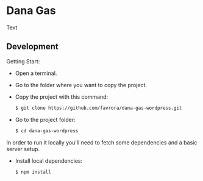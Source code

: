 # Dana Gas

Text

## Development

Getting Start:
* Open a terminal. 
* Go to the folder where you want to copy the project. 
* Copy the project with this command:

    ```sh
    $ git clone https://github.com/favrora/dana-gas-wordpress.git
    ```

* Go to the project folder:

    ```sh
    $ cd dana-gas-wordpress
    ```

In order to run it locally you'll need to fetch some dependencies and a basic server setup.

* Install local dependencies:

    ```sh
    $ npm install
    ```
